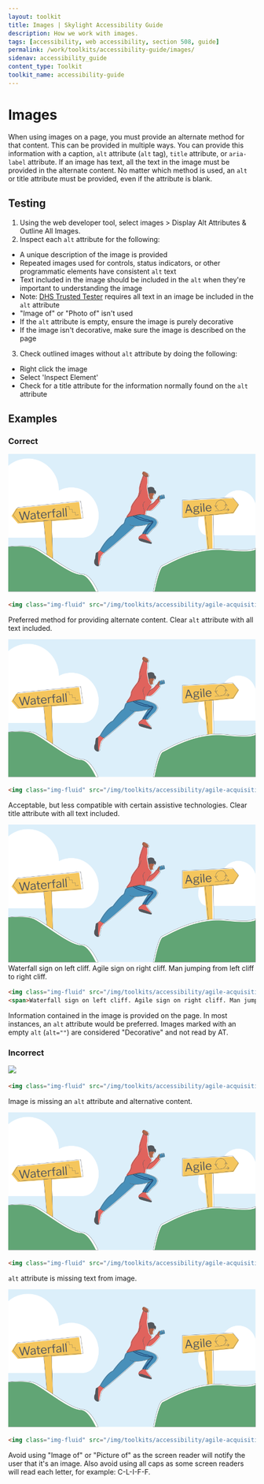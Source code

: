 ```yaml
---
layout: toolkit
title: Images | Skylight Accessibility Guide
description: How we work with images.
tags: [accessibility, web accessibility, section 508, guide]
permalink: /work/toolkits/accessibility-guide/images/
sidenav: accessibility_guide
content_type: Toolkit
toolkit_name: accessibility-guide
---
```


# Images

When using images on a page, you must provide an alternate method for that content. This can be provided in multiple ways. You can provide this information with a caption, `alt` attribute (`alt` tag), `title` attribute, or `aria-label` attribute. If an image has text, all the text in the image must be provided in the alternate content. No matter which method is used, an `alt` or title attribute must be provided, even if the attribute is blank.

## Testing

1. Using the web developer tool, select images > Display Alt Attributes & Outline All Images.
2. Inspect each `alt` attribute for the following:
  * A unique description of the image is provided
  * Repeated images used for controls, status indicators, or other programmatic elements have consistent `alt` text
  * Text included in the image should be included in the `alt` when they're important to understanding the image
  * Note: [DHS Trusted Tester](https://www.dhs.gov/trusted-tester) requires all text in an image be included in the `alt` attribute
  * "Image of" or "Photo of" isn't used
  * If the `alt` attribute is empty, ensure the image is purely decorative
  * If the image isn't decorative, make sure the image is described on the page
3. Check outlined images without `alt` attribute by doing the following:
  * Right click the image
  * Select 'Inspect Element'
  * Check for a title attribute for the information normally found on the `alt` attribute

## Examples

### Correct
<div class="example">
<img class="img-fluid" src="/img/toolkits/accessibility/agile-acquisition-framework.png" alt="Waterfall sign on left cliff. Agile sign on right cliff. Man jumping from left cliff to right cliff.">
</div>

```html
<img class="img-fluid" src="/img/toolkits/accessibility/agile-acquisition-framework.png" alt="Waterfall sign on left cliff. Agile sign on right cliff. Man jumping from left cliff to right cliff.">
```

Preferred method for providing alternate content. Clear `alt` attribute with all text included.

<div class="example">
<img class="img-fluid" src="/img/toolkits/accessibility/agile-acquisition-framework.png" title="Waterfall sign on left cliff. Agile sign on right cliff. Man jumping from left cliff to right cliff.">
</div>

```html
<img class="img-fluid" src="/img/toolkits/accessibility/agile-acquisition-framework.png" title="Waterfall sign on left cliff. Agile sign on right cliff. Man jumping from left cliff to right cliff.">
```

Acceptable, but less compatible with certain assistive technologies. Clear title attribute with all text included.

<div class="example">
<img class="img-fluid" src="/img/toolkits/accessibility/agile-acquisition-framework.png" alt="">
<span>Waterfall sign on left cliff. Agile sign on right cliff. Man jumping from left cliff to right cliff.</span>
</div>

```html
<img class="img-fluid" src="/img/toolkits/accessibility/agile-acquisition-framework.png" alt="">
<span>Waterfall sign on left cliff. Agile sign on right cliff. Man jumping from left cliff to right cliff.</span>
```

Information contained in the image is provided on the page. In most instances, an `alt` attribute would be preferred. Images marked with an empty `alt` (`alt=""`) are considered "Decorative" and not read by AT.

### Incorrect

<div class="example">
<img class="img-fluid" src="{{'/img/toolkits/accessibility/agile-acquisition-framework.png' | prepend: site.baseurl}}">
</div>

```html
<img class="img-fluid" src="/img/toolkits/accessibility/agile-acquisition-framework.png">
```

Image is missing an `alt` attribute and alternative content.

<div class="example">
<img class="img-fluid" src="/img/toolkits/accessibility/agile-acquisition-framework.png" alt="Man jumping">
</div>

```html
<img class="img-fluid" src="/img/toolkits/accessibility/agile-acquisition-framework.png" alt="Man jumping">
```

`alt` attribute is missing text from image.

<div class="example">
<img class="img-fluid" src="/img/toolkits/accessibility/agile-acquisition-framework.png" alt="Image of waterfall sign on left CLIFF. Agile sign on right cliff. Man jumping from left cliff to right cliff.">
</div>

```html
<img class="img-fluid" src="/img/toolkits/accessibility/agile-acquisition-framework.png" alt="Image of Waterfall sign on left CLIFF. Agile sign on right cliff. Man jumping from left cliff to right cliff.">
```

Avoid using "Image of" or "Picture of" as the screen reader will notify the user that it's an image. Also avoid using all caps as some screen readers will read each letter, for example: C-L-I-F-F.
